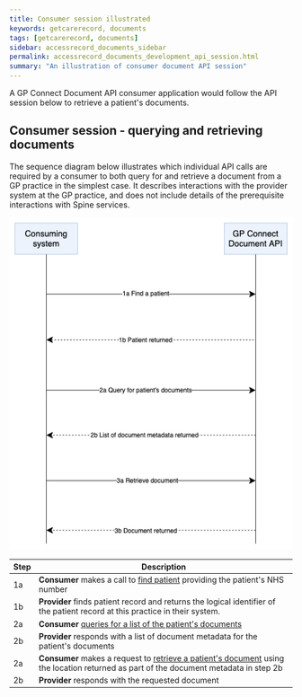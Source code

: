```yaml
---
title: Consumer session illustrated
keywords: getcarerecord, documents
tags: [getcarerecord, documents]
sidebar: accessrecord_documents_sidebar
permalink: accessrecord_documents_development_api_session.html
summary: "An illustration of consumer document API session"
---
```


A GP Connect Document API consumer application would follow the API session below to retrieve a patient's documents.

## Consumer session - querying and retrieving documents ##

The sequence diagram below illustrates which individual API calls are required by a consumer to both query for and retrieve a document from a GP practice in the simplest case. It describes interactions with the provider system at the GP practice, and does not include details of the prerequisite interactions with Spine services.

![Sequence diagram for querying and retrieving documents](images/access_structured/consumer-sessions-interaction.png)


| Step | Description |
|------|-------------|
| 1a   | **Consumer** makes a call to [find patient](foundations_use_case_find_a_patient.html) providing the patient's NHS number|
| 1b   | **Provider** finds patient record and returns the logical identifier of the patient record at this practice in their system.|
| 2a   | **Consumer** [queries for a list of the patient's documents](accessrecord_documents_development_search_patient_documents.html)|
| 2b   | **Provider** responds with a list of document metadata for the patient's documents|
| 2a   | **Consumer** makes a request to [retrieve a patient's document](accessrecord_documents_development_retrieve_patient_documents.html) using the location returned as part of the document metadata in step 2b|
| 2b   | **Provider** responds with the requested document|

